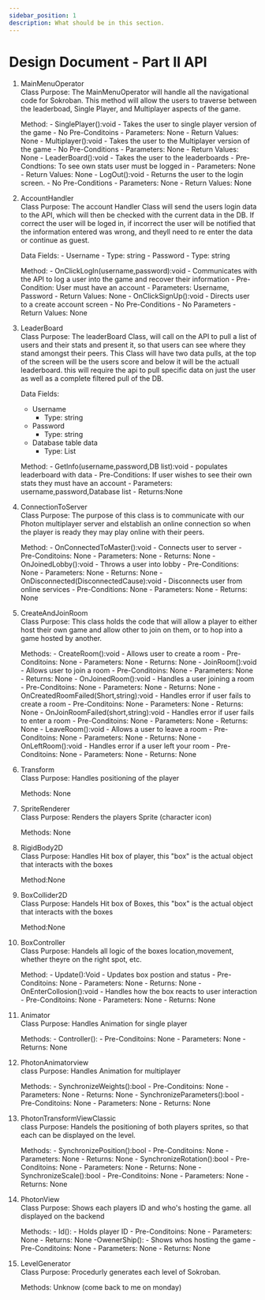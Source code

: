 ```yaml
---
sidebar_position: 1
description: What should be in this section.
---
```


Design Document - Part II API
=============================

1. MainMenuOperator </br> 
    Class Purpose: The MainMenuOperator will handle all the navigational code for Sokroban. This method will allow the users to traverse between the leaderboad, Single Player, and Multiplayer aspects of the game. 

    Method:
        - SinglePlayer():void
            - Takes the user to single player version of the game
            - No Pre-Conditoins
            - Parameters: None
            - Return Values: None
        - Multiplayer():void
            - Takes the user to the Multiplayer version of the game
            - No Pre-Conditions
            - Parameters: None
            - Return Values: None
        - LeaderBoard():void
            - Takes the user to the leaderboards
            - Pre-Condtions: To see own stats user must be logged in
            - Parameters: None
            - Return Values: None
        - LogOut():void
            - Returns the user to the login screen.
            - No Pre-Conditions
            - Parameters: None
            - Return Values: None
    
2. AccountHandler  </br> 
    Class Purpose: The account Handler Class will send the users login data to the API, which will then be checked with the current data in the DB. If correct the user will be loged in, if incorrect the user will be notified that the information entered was wrong, and theyll need to re enter the data or continue as guest.
    
    Data Fields: 
        - Username
            - Type: string
        - Password
            - Type: string

    Method:
        - OnClickLogIn(username,password):void
            - Communicates with the API to log a user into the game and recover their information
            - Pre-Condition: User must have an account
            - Parameters: Username, Password
            - Return Values: None
        - OnClickSignUp():void
            - Directs user to a create account screen 
            - No Pre-Conditions
            - No Parameters
            - Return Values: None

3. LeaderBoard  </br> 
    Class Purpose: The leaderBoard Class, will call on the API to pull a list of users and their stats and present it, so that users can see where they stand amongst their peers. This Class will have two data pulls, at the top of the screen will be the users score and below it will be the actuall leaderboard. this will require the api to pull specific data on just the user as well as a complete filtered pull of the DB.

    Data Fields: 
    - Username
        - Type: string
    - Password
        - Type: string
    - Database table data
        - Type: List

    Method:
        - GetInfo(username,password,DB list):void
            - populates leaderboard with data
            - Pre-Conditions: If user wishes to see their own stats they must have an account
            - Parameters: username,password,Database list
            - Returns:None

4. ConnectionToServer  </br> 
    Class Purpose:  The purpose of this class is to communicate with our Photon multiplayer server and elstablish an online connection so when the player is ready they may play online with their peers.

    Method:
        - OnConnectedToMaster():void
            - Connects user to server
            - Pre-Conditoins: None 
            - Parameters: None
            - Returns: None
        - OnJoinedLobby():void
            - Throws a user into lobby
            - Pre-Conditions: None
            - Parameters: None
            - Returns: None
        - OnDisconnected(DisconnectedCause):void
            - Disconnects user from online services 
            - Pre-Conditions: None
            - Parameters: None
            - Returns: None

5. CreateAndJoinRoom  </br> 
    Class Purpose: This class holds the code that will allow a player to either host their own game and allow other to join on them, or to hop into a game hosted by another.

    Methods:
        - CreateRoom():void
            - Allows user to create a room 
            - Pre-Conditoins: None 
            - Parameters: None
            - Returns: None
        - JoinRoom():void
            - Allows user to join a room
            - Pre-Conditoins: None 
            - Parameters: None
            - Returns: None
        - OnJoinedRoom():void
            - Handles a user joining a room
            - Pre-Conditoins: None 
            - Parameters: None
            - Returns: None
        - OnCreatedRoomFailed(Short,string):void
            - Handles error if user fails to create a room
            - Pre-Conditoins: None 
            - Parameters: None
            - Returns: None
        - OnJoinRoomFailed(short,string):void
            - Handles error if user fails to enter a room
            - Pre-Conditoins: None 
            - Parameters: None
            - Returns: None
        - LeaveRoom():void
            - Allows a user to leave a room
            - Pre-Conditoins: None 
            - Parameters: None
            - Returns: None
        - OnLeftRoom():void
            - Handles error if a user left your room
            - Pre-Conditoins: None 
            - Parameters: None
            - Returns: None

6. Transform  </br> 
    Class Purpose: Handles positioning of the player 

    Methods: None

7. SpriteRenderer  </br> 
    Class Purpose: Renders the players Sprite (character icon)

    Methods: None

8. RigidBody2D  </br> 
    Class Purpose: Handles Hit box of player, this "box" is the actual object that interacts with the boxes
    
    Method:None

9. BoxCollider2D  </br> 
    Class Purpose: Handels Hit box of Boxes, this "box" is the actual object that interacts with the boxes

    Method:None

10. BoxController  </br> 
    Class Purpose: Handels all logic of the boxes location,movement, whether theyre on the right spot, etc.

    Method:
        - Update():Void
            - Updates box postion and status
            - Pre-Conditoins: None 
            - Parameters: None
            - Returns: None
        - OnEnterCollosion():void
            - Handles how the box reacts to user interaction 
            - Pre-Conditoins: None 
            - Parameters: None
            - Returns: None
          

11. Animator  </br> 
    Class Purpose: Handles Animation for single player

    Methods:
        - Controller():
            - Pre-Conditoins: None 
            - Parameters: None
            - Returns: None

12. PhotonAnimatorview  </br> 
    class Purpose: Handles Animation for multiplayer

    Methods: 
        - SynchronizeWeights():bool
            - Pre-Conditoins: None 
            - Parameters: None
            - Returns: None
        - SynchronizeParameters():bool
            - Pre-Conditoins: None 
            - Parameters: None
            - Returns: None

13. PhotonTransformViewClassic  </br> 
    class Purpose: Handels the positioning of both players sprites, so that each can be displayed on the level.

    Methods:
        - SynchronizePosition():bool
            - Pre-Conditoins: None 
            - Parameters: None
            - Returns: None
        - SynchronizeRotation():bool
            - Pre-Conditoins: None 
            - Parameters: None
            - Returns: None
        - SynchronizeScale():bool
            - Pre-Conditoins: None 
            - Parameters: None
            - Returns: None

14. PhotonView  </br> 
    Class Purpose: Shows each players ID and who's hosting the game. all displayed on the backend

    Methods:
        - Id():
            - Holds player ID
            - Pre-Conditoins: None 
            - Parameters: None
            - Returns: None
        -OwenerShip():
            - Shows whos hosting the game
            - Pre-Conditoins: None 
            - Parameters: None
            - Returns: None

15. LevelGenerator  </br> 
    Class Purpose: Procedurly generates each level of Sokroban.

    Methods: Unknow (come back to me on monday)








 

